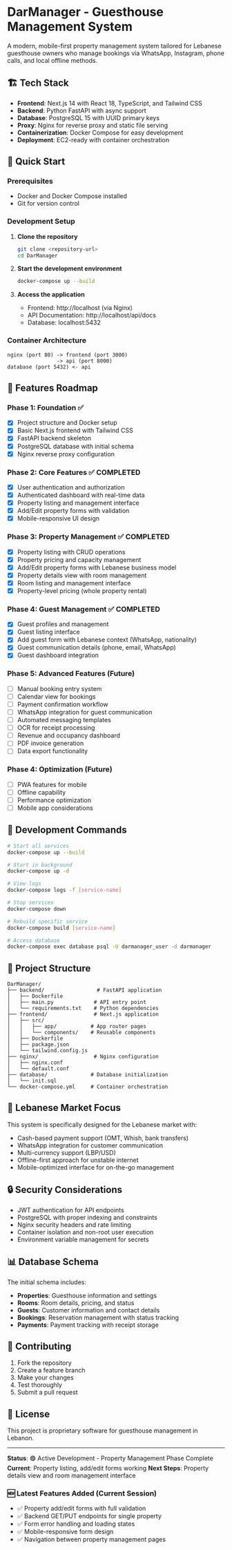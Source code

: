 # DarManager - Guesthouse Management System

A modern, mobile-first property management system tailored for Lebanese guesthouse owners who manage bookings via WhatsApp, Instagram, phone calls, and local offline methods.

## 🏗️ Tech Stack

- **Frontend**: Next.js 14 with React 18, TypeScript, and Tailwind CSS
- **Backend**: Python FastAPI with async support
- **Database**: PostgreSQL 15 with UUID primary keys
- **Proxy**: Nginx for reverse proxy and static file serving
- **Containerization**: Docker Compose for easy development
- **Deployment**: EC2-ready with container orchestration

## 🚀 Quick Start

### Prerequisites
- Docker and Docker Compose installed
- Git for version control

### Development Setup

1. **Clone the repository**
   ```bash
   git clone <repository-url>
   cd DarManager
   ```

2. **Start the development environment**
   ```bash
   docker-compose up --build
   ```

3. **Access the application**
   - Frontend: http://localhost (via Nginx)
   - API Documentation: http://localhost/api/docs
   - Database: localhost:5432

### Container Architecture

```
nginx (port 80) -> frontend (port 3000)
                -> api (port 8000)
database (port 5432) <- api
```

## 📱 Features Roadmap

### Phase 1: Foundation ✅
- [x] Project structure and Docker setup
- [x] Basic Next.js frontend with Tailwind CSS
- [x] FastAPI backend skeleton
- [x] PostgreSQL database with initial schema
- [x] Nginx reverse proxy configuration

### Phase 2: Core Features ✅ COMPLETED
- [x] User authentication and authorization
- [x] Authenticated dashboard with real-time data
- [x] Property listing and management interface
- [x] Add/Edit property forms with validation
- [x] Mobile-responsive UI design

### Phase 3: Property Management ✅ COMPLETED
- [x] Property listing with CRUD operations
- [x] Property pricing and capacity management
- [x] Add/Edit property forms with Lebanese business model
- [x] Property details view with room management
- [x] Room listing and management interface
- [x] Property-level pricing (whole property rental)

### Phase 4: Guest Management ✅ COMPLETED
- [x] Guest profiles and management
- [x] Guest listing interface
- [x] Add guest form with Lebanese context (WhatsApp, nationality)
- [x] Guest communication details (phone, email, WhatsApp)
- [x] Guest dashboard integration

### Phase 5: Advanced Features (Future)
- [ ] Manual booking entry system
- [ ] Calendar view for bookings
- [ ] Payment confirmation workflow
- [ ] WhatsApp integration for guest communication
- [ ] Automated messaging templates
- [ ] OCR for receipt processing
- [ ] Revenue and occupancy dashboard
- [ ] PDF invoice generation
- [ ] Data export functionality

### Phase 4: Optimization (Future)
- [ ] PWA features for mobile
- [ ] Offline capability
- [ ] Performance optimization
- [ ] Mobile app considerations

## 🔧 Development Commands

```bash
# Start all services
docker-compose up --build

# Start in background
docker-compose up -d

# View logs
docker-compose logs -f [service-name]

# Stop services
docker-compose down

# Rebuild specific service
docker-compose build [service-name]

# Access database
docker-compose exec database psql -U darmanager_user -d darmanager
```

## 📁 Project Structure

```
DarManager/
├── backend/                 # FastAPI application
│   ├── Dockerfile
│   ├── main.py             # API entry point
│   └── requirements.txt    # Python dependencies
├── frontend/               # Next.js application
│   ├── src/
│   │   ├── app/           # App router pages
│   │   └── components/    # Reusable components
│   ├── Dockerfile
│   ├── package.json
│   └── tailwind.config.js
├── nginx/                  # Nginx configuration
│   ├── nginx.conf
│   └── default.conf
├── database/              # Database initialization
│   └── init.sql
└── docker-compose.yml     # Container orchestration
```

## 🎯 Lebanese Market Focus

This system is specifically designed for the Lebanese market with:
- Cash-based payment support (OMT, Whish, bank transfers)
- WhatsApp integration for customer communication
- Multi-currency support (LBP/USD)
- Offline-first approach for unstable internet
- Mobile-optimized interface for on-the-go management

## 🔒 Security Considerations

- JWT authentication for API endpoints
- PostgreSQL with proper indexing and constraints
- Nginx security headers and rate limiting
- Container isolation and non-root user execution
- Environment variable management for secrets

## 📊 Database Schema

The initial schema includes:
- **Properties**: Guesthouse information and settings
- **Rooms**: Room details, pricing, and status
- **Guests**: Customer information and contact details
- **Bookings**: Reservation management with status tracking
- **Payments**: Payment tracking with receipt storage

## 🤝 Contributing

1. Fork the repository
2. Create a feature branch
3. Make your changes
4. Test thoroughly
5. Submit a pull request

## 📝 License

This project is proprietary software for guesthouse management in Lebanon.

---

**Status**: 🟢 Active Development - Property Management Phase Complete
**Current**: Property listing, add/edit forms working
**Next Steps**: Property details view and room management interface

### 🆕 Latest Features Added (Current Session)
- ✅ Property add/edit forms with full validation
- ✅ Backend GET/PUT endpoints for single property
- ✅ Form error handling and loading states
- ✅ Mobile-responsive form design
- ✅ Navigation between property management pages
